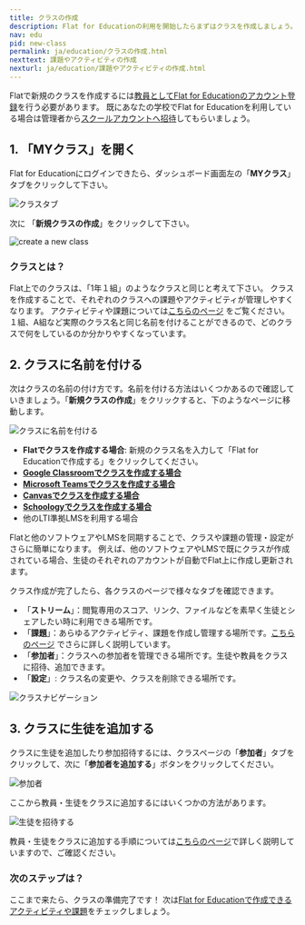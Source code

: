 ```yaml
---
title: クラスの作成
description: Flat for Educationの利用を開始したらまずはクラスを作成しましょう。
nav: edu
pid: new-class
permalink: ja/education/クラスの作成.html
nexttext: 課題やアクティビティの作成
nexturl: ja/education/課題やアクティビティの作成.html
---
```


Flatで新規のクラスを作成するには[教員としてFlat for Educationのアカウント登録](https://flat.io/ja/edu)を行う必要があります。
既にあなたの学校でFlat for Educationを利用している場合は管理者から[スクールアカウントへ招待](/help/en/education/invite-teachers.html)してもらいましょう。
<br>


## 1. 「MYクラス」を開く

Flat for Educationにログインできたら、ダッシュボード画面左の「**MYクラス**」タブをクリックして下さい。

![クラスタブ](/help/assets/img/edu-ja/classes-tab.png)

次に 「**新規クラスの作成**」をクリックして下さい。

![create a new class](/help/assets/img/edu-ja/create-class.png)
<br>


### クラスとは？

Flat上でのクラスは、「1年１組」のようなクラスと同じと考えて下さい。
クラスを作成することで、それぞれのクラスへの課題やアクティビティが管理しやすくなります。
アクティビティや課題については[こちらのページ](/help/ja/education/課題やアクティビティの作成.html) をご覧ください。
１組、A組など実際のクラス名と同じ名前を付けることができるので、どのクラスで何をしているのか分かりやすくなっています。
<br>


## 2. クラスに名前を付ける

次はクラスの名前の付け方です。名前を付ける方法はいくつかあるので確認していきましょう。「**新規クラスの作成**」をクリックすると、下のようなページに移動します。

![クラスに名前を付ける](/help/assets/img/edu-ja/create-class-landing.png)


* **Flatでクラスを作成する場合**: 新規のクラス名を入力して「Flat for Educationで作成する」をクリックしてください。
* **[Google Classroomでクラスを作成する場合](/help/en/education/google-classroom/setup-course.html)**
* **[Microsoft Teamsでクラスを作成する場合](/help/en/education/microsoft-teams/setup-course.html)**
* **[Canvasでクラスを作成する場合](/help/en/education/canvas-lms/setup-configuration.html)**
* **[Schoologyでクラスを作成する場合](/help/en/education/schoology/)**
* 他のLTI準拠LMSを利用する場合

Flatと他のソフトウェアやLMSを同期することで、クラスや課題の管理・設定がさらに簡単になります。
例えば、他のソフトウェアやLMSで既にクラスが作成されている場合、生徒のそれぞれのアカウントが自動でFlat上に作成し更新されます。

クラス作成が完了したら、各クラスのページで様々なタブを確認できます。
* 「**ストリーム**」：閲覧専用のスコア、リンク、ファイルなどを素早く生徒とシェアしたい時に利用できる場所です。
* 「**課題**」：あらゆるアクティビティ、課題を作成し管理する場所です。[こちらのページ](/help/ja/education/課題やアクティビティの作成.html) でさらに詳しく説明しています。
* 「**参加者**」：クラスへの参加者を管理できる場所です。生徒や教員をクラスに招待、追加できます。
* 「**設定**」: クラス名の変更や、クラスを削除できる場所です。

![クラスナビゲーション](/help/assets/img/edu-ja/class-empty-tabs.png)
<br>


## 3. クラスに生徒を追加する

クラスに生徒を追加したり参加招待するには、クラスページの「**参加者**」タブをクリックして、次に「**参加者を追加する**」ボタンをクリックしてください。

![参加者](/help/assets/img/edu-ja/class-people-tab-empty.png)

ここから教員・生徒をクラスに追加するにはいくつかの方法があります。

![生徒を招待する](/help/assets/img/edu-ja/class-add-people-manual.png)

教員・生徒をクラスに追加する手順については[こちらのページ](/help/ja/education/生徒をクラスに追加.html)で詳しく説明していますので、ご確認ください。
<br>


### 次のステップは？

ここまで来たら、クラスの準備完了です！
次は[Flat for Educationで作成できるアクティビティや課題](/help/ja/education/課題やアクティビティの作成.html)をチェックしましょう。
